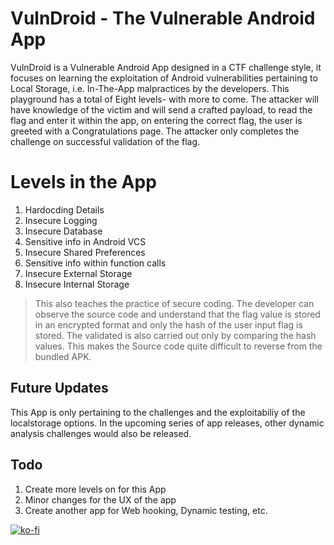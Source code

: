 # VulnDroid - The Vulnerable Android App
 <p>VulnDroid is a Vulnerable Android App designed in a CTF challenge style, it focuses on learning the exploitation of Android vulnerabilities pertaining to Local Storage, i.e. In-The-App malpractices by the developers. 
This playground has a total of Eight levels- with more to come. The attacker will have knowledge of the victim and will send a crafted payload, to read the flag and enter it within the app, on entering the correct flag, the user is greeted with a Congratulations page.
The attacker only completes the challenge on successful validation of the flag. </p>

# Levels in the App
1. Hardocding Details
2. Insecure Logging
3. Insecure Database
4. Sensitive info in Android VCS
5. Insecure Shared Preferences
6. Sensitive info within function calls
7. Insecure External Storage
8. Insecure Internal Storage

> This also teaches the practice of secure coding. 
> The developer can observe the source code and understand that the flag value is stored in an encrypted format and only the hash of the user input flag is stored.
> The validated is also carried out only by comparing the hash values. 
> This makes the Source code quite difficult to reverse from the bundled APK. 

## Future Updates
 <p>This App is only pertaining to the challenges and the exploitabiliy of the localstorage options. In the upcoming series of app releases, other dynamic analysis challenges would also be released.</p>

## Todo
1. Create more levels on for this App
2. Minor changes for the UX of the app
3. Create another app for Web hooking, Dynamic testing, etc.


[![ko-fi](https://www.ko-fi.com/img/githubbutton_sm.svg)](https://ko-fi.com/L4L81BEBM)
